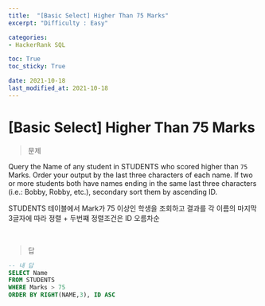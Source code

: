 ```yaml
---
title:  "[Basic Select] Higher Than 75 Marks"
excerpt: "Difficulty : Easy"

categories:
- HackerRank SQL

toc: True
toc_sticky: True

date: 2021-10-18
last_modified_at: 2021-10-18
---
```


# [Basic Select] Higher Than 75 Marks

> 문제

Query the Name of any student in STUDENTS who scored higher than `75` Marks. Order your output by the last three characters of each name. If two or more students both have names ending in the same last three characters (i.e.: Bobby, Robby, etc.), secondary sort them by ascending ID.


STUDENTS 테이블에서 Mark가 75 이상인 학생을 조회하고 결과를 각 이름의 마지막 3글자에 따라 정렬 + 두번쨰 정렬조건은 ID 오름차순


<br>

> 답

```sql
-- 내 답
SELECT Name
FROM STUDENTS
WHERE Marks > 75
ORDER BY RIGHT(NAME,3), ID ASC
```
